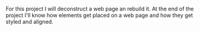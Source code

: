 For this project I will deconstruct a web page an rebuild it.
At the end of the project I'll know how elements get placed on a web page and how they get styled and aligned. 
